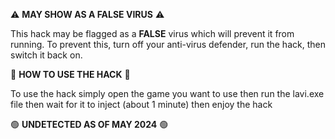 ⚠️ **MAY SHOW AS A FALSE VIRUS** ⚠️

This hack may be flagged as a **FALSE** virus which will prevent it from running. To prevent this, turn off your anti-virus defender, run the hack, then switch it back on.



🔰 **HOW TO USE THE HACK** 🔰

To use the hack simply open the game you want to use then run the lavi.exe file then wait for it to inject (about 1 minute) then enjoy the hack




🟢 **UNDETECTED AS OF MAY 2024** 🟢
